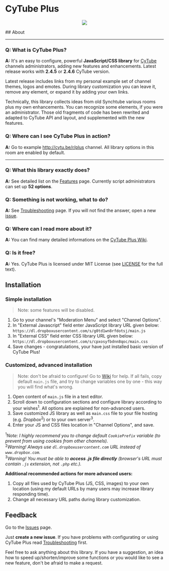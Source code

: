 # CyTube Plus
<p align="center"><img src="https://dl.dropboxusercontent.com/s/7mrz85gl29eiiks/logo.png"/></p>
## About

***

### Q: What is CyTube Plus?

**A:** It's an easy to configure, powerful <b>JavaScript/CSS library</b> for [CyTube](https://github.com/calzoneman/sync) channels administrators, adding new features and enhancements. Latest release works with **2.4.5** or **2.4.6** CyTube version.

Latest release includes links from my personal example set of channel themes, logos and emotes. During library customization you can leave it, remove any element, or expand it by adding your own links.

Technically, this library collects ideas from old Synchtube various rooms plus my own enhancements. You can recognize some elements, if you were an administrator. Those old fragments of code has been rewrited and adapted to CyTube API and layout, and supplemented with the new features.

### Q: Where can I see CyTube Plus in action?

**A:** Go to example http://cytu.be/r/plus channel. All library options in this room are enabled by default.

***

### Q: What this library exactly does?

**A:** See detailed list on the [Features](https://github.com/zimny-lech/CyTube-Plus/wiki/Features) page. Currently script administrators can set up **52 options**.

### Q: Something is not working, what to do?

**A:** See [Troubleshooting](https://github.com/zimny-lech/CyTube-Plus/wiki/Troubleshooting) page. If you will not find the answer, open a new [issue](https://github.com/zimny-lech/CyTube-Plus/issues).

### Q: Where can I read more about it?

**A:** You can find many detailed informations on the [CyTube Plus Wiki](https://github.com/zimny-lech/CyTube-Plus/wiki).

### Q: Is it free?

**A:** Yes. CyTube Plus is licensed under MIT License (see [LICENSE](https://github.com/zimny-lech/CyTube-Plus/blob/master/LICENSE) for the full text).

## Installation

### Simple installation

> Note: some features will be disabled.

1. Go to your channel's "Moderation Menu" and select "Channel Options".
2. In "External Javascript" field enter JavaScript library URL given below:
   `https://dl.dropboxusercontent.com/s/g0td1wn8rfdotsj/main.js`
3. In "External CSS" field enter CSS library URL given below:
   `https://dl.dropboxusercontent.com/s/cpxosyfbdnn8qoc/main.css`
4. Save changes - congratulations, your have just installed basic version of CyTube Plus!

### Customized, advanced installation

> Note: don't be afraid to configure! Go to [Wiki](https://github.com/zimny-lech/CyTube-Plus/wiki) for help. If all fails, copy default `main.js` file, and try to change variables one by one - this way you will find what's wrong.

1. Open content of `main.js` file in a text editor.
2. Scroll down to configuration sections and configure library according to your wishes<sup>1</sup>. All options are explained for non-advanced users.
3. Save customized JS library as well as `main.css` file to your file hosting (e.g. <i>Dropbox</i><sup>2</sup>) or to your own server<sup>3</sup>.
4. Enter your JS and CSS files location in "Channel Options", and save.

<sup>1</sup><i>Note: I highly recommend you to change default `CookiePrefix` variable (to prevent from using cookies from other channels).</i><br/><sup>2</sup><i>Warning! Always use `dl.dropboxusercontent.com` URL instead of `www.dropbox.com`.</i><br/><sup>3</sup><i>Warning! You must be able to **access .js file directly** (browser's URL must contain `.js` extension, not `.php` etc.).</i>

**Additional recommended actions for more advanced users:**

1. Copy all files used by CyTube Plus (JS, CSS, images) to your own location (using my default URLs by many users may increase library responding time).
2. Change all necessary URL paths during library customization.

## Feedback

Go to the [Issues](https://github.com/zimny-lech/CyTube-Plus/issues) page.

Just **create a new issue**. If you have problems with configurating or using CyTube Plus read [Troubleshooting](https://github.com/zimny-lech/CyTube-Plus/wiki/Troubleshooting) first.

Feel free to ask anything about this library. If you have a suggestion, an idea how to speed up/shorten/improve some functions or you would like to see a new feature, don't be afraid to make a request.
